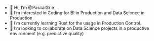 - 👋 Hi, I’m @PascalGrie
- 👀 I’m interested in Coding for BI in Production and Data Science in Production
- 🌱 I’m currently learning Rust for the usage in Production Control.
- 💞️ I’m looking to collaborate on Data Science projects in a productive environment (e.g. predictive quality)

<!---
PascalGrie/PascalGrie is a ✨ special ✨ repository because its `README.md` (this file) appears on your GitHub profile.
You can click the Preview link to take a look at your changes.
--->
